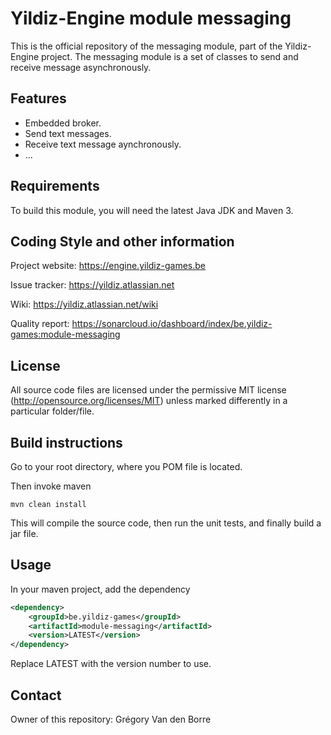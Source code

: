 # Yildiz-Engine module messaging

This is the official repository of the messaging module, part of the Yildiz-Engine project.
The messaging module is a set of classes to send and receive message asynchronously.

## Features

* Embedded broker.
* Send text messages.
* Receive text message aynchronously.
* ...

## Requirements

To build this module, you will need the latest Java JDK and Maven 3.

## Coding Style and other information

Project website:
https://engine.yildiz-games.be

Issue tracker:
https://yildiz.atlassian.net

Wiki:
https://yildiz.atlassian.net/wiki

Quality report:
https://sonarcloud.io/dashboard/index/be.yildiz-games:module-messaging

## License

All source code files are licensed under the permissive MIT license
(http://opensource.org/licenses/MIT) unless marked differently in a particular folder/file.

## Build instructions

Go to your root directory, where you POM file is located.

Then invoke maven

	mvn clean install

This will compile the source code, then run the unit tests, and finally build a jar file.

## Usage

In your maven project, add the dependency

```xml
<dependency>
    <groupId>be.yildiz-games</groupId>
    <artifactId>module-messaging</artifactId>
    <version>LATEST</version>
</dependency>
```

Replace LATEST with the version number to use.

## Contact
Owner of this repository: Grégory Van den Borre
